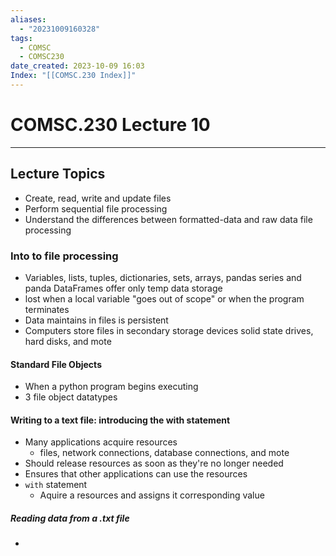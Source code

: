 ```yaml
---
aliases:
  - "20231009160328"
tags:
  - COMSC
  - COMSC230
date_created: 2023-10-09 16:03
Index: "[[COMSC.230 Index]]"
---
```

# COMSC.230 Lecture 10
---
## Lecture Topics
- Create, read, write and update files
- Perform sequential file processing
- Understand the differences between formatted-data and raw data file processing
### Into to file processing
- Variables, lists, tuples, dictionaries, sets, arrays, pandas series and panda DataFrames offer only temp data storage
- lost when a local variable "goes out of scope" or when the program terminates
- Data maintains in files is persistent
- Computers store files in secondary storage devices solid state drives, hard disks, and mote
#### Standard File Objects
- When a python program begins executing
- 3 file object datatypes
#### Writing to a text file: introducing the with statement
- Many applications acquire resources
	- files, network connections, database connections, and mote
- Should release resources as soon as they're no longer needed
- Ensures that other applications can use the resources
- `with` statement
	- Aquire a resources and assigns it corresponding value
##### Reading data from a .txt file
- 